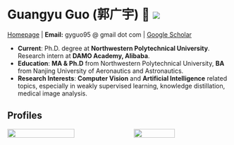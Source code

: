 # Guangyu Guo (郭广宇) 👋 ![](https://komarev.com/ghpvc/?username=gyguo&color=blue&style=flat-square)

[![]()]()[Homepage](https://gyguo.github.io/)
|
**Email:** gyguo95 @ gmail dot com
|
[![]()](https://scholar.google.com/citations?user=F-mtieAAAAAJ&hl=zh-CN)[Google Scholar](https://scholar.google.com/citations?user=F-mtieAAAAAJ&hl=zh-CN)



- **Current**: Ph.D. degree at **Northwestern Polytechnical University**. Research intern at **DAMO Academy, Alibaba**.
- **Education**: **MA & Ph.D** from Northwestern Polytechnical University, **BA** from Nanjing University of Aeronautics and Astronautics.
- **Research Interests**: **Computer Vision** and **Artificial Intelligence** related topics, especially in weakly supervised learning, knowledge distillation, medical image analysis.

## Profiles
<div style="display: flex; gap: 10px;">
  <img src="https://github-readme-stats.vercel.app/api?username=gyguo&rank_icon=github" width="55%" />
  <img src="https://github-readme-stats.vercel.app/api/top-langs/?username=gyguo&layout=compact" width="43%" />
</div>
